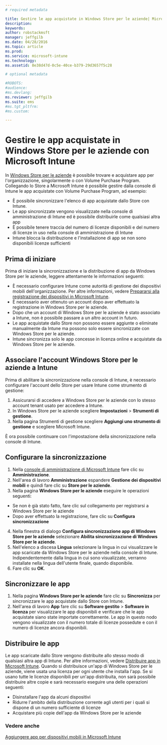 ```yaml
---
# required metadata

title: Gestire le app acquistate in Windows Store per le aziende| Microsoft Intune
description:
keywords:
author: robstackmsft
manager: jeffgilb
ms.date: 04/28/2016
ms.topic: article
ms.prod:
ms.service: microsoft-intune
ms.technology:
ms.assetid: 8e38d47d-0c5e-40ce-b379-29d3657f5c28

# optional metadata

#ROBOTS:
#audience:
#ms.devlang:
ms.reviewer: jeffgilb
ms.suite: ems
#ms.tgt_pltfrm:
#ms.custom:

---
```


# Gestire le app acquistate in Windows Store per le aziende con Microsoft Intune
In [Windows Store per le aziende](https://www.microsoft.com/business-store) è possibile trovare e acquistare app per l'organizzazione, singolarmente o con Volume Purchase Program. Collegando lo Store a Microsoft Intune è possibile gestire dalla console di Intune le app acquistate con Volume Purchase Program, ad esempio:
* È possibile sincronizzare l'elenco di app acquistate dallo Store con Intune.
* Le app sincronizzate vengono visualizzate nella console di amministrazione di Intune ed è possibile distribuirle come qualsiasi altra app
* È possibile tenere traccia del numero di licenze disponibili e del numero di licenze in uso nella console di amministrazione di Intune
* Intune blocca la distribuzione e l'installazione di app se non sono disponibili licenze sufficienti

## Prima di iniziare
Prima di iniziare la sincronizzazione e la distribuzione di app da Windows Store per le aziende, leggere attentamente le informazioni seguenti:
* È necessario configurare Intune come autorità di gestione dei dispositivi mobili dell'organizzazione. Per altre informazioni, vedere [Prepararsi alla registrazione dei dispositivi in Microsoft Intune](get-ready-to-enroll-devices-in-microsoft-intune.md).
* È necessario aver ottenuto un account dopo aver effettuato la registrazione in Windows Store per le aziende.
* Dopo che un account di Windows Store per le aziende è stato associato a Intune, non è possibile passare a un altro account in futuro.
* Le app acquistate dallo Store non possono essere aggiunte o eliminate manualmente da Intune ma possono solo essere sincronizzate con Windows Store per le aziende.
* Intune sincronizza solo le app concesse in licenza online e acquistate da Windows Store per le aziende.

## Associare l'account Windows Store per le aziende a Intune
Prima di abilitare la sincronizzazione nella console di Intune, è necessario configurare l'account dello Store per usare Intune come strumento di gestione:
1. Assicurarsi di accedere a Windows Store per le aziende con lo stesso account tenant usato per accedere a Intune.
2. In Windows Store per le aziende scegliere **Impostazioni** > **Strumenti di gestione**.
3. Nella pagina Strumenti di gestione scegliere **Aggiungi uno strumento di gestione** e scegliere Microsoft Intune.

È ora possibile continuare con l'impostazione della sincronizzazione nella console di Intune.

## Configurare la sincronizzazione

1. Nella [console di amministrazione di Microsoft Intune](https://manage.microsoft.com) fare clic su **Amministrazione**.
2. Nell'area di lavoro **Amministrazione** espandere **Gestione dei dispositivi mobili** e quindi fare clic su **Store per le aziende**.
3. Nella pagina **Windows Store per le aziende** eseguire le operazioni seguenti:
* Se non è già stato fatto, fare clic sul collegamento per registrarsi a Windows Store per le aziende
* Dopo aver effettuato la registrazione, fare clic su **Configura sincronizzazione**
4. Nella finestra di dialogo **Configura sincronizzazione app di Windows Store per le aziende** selezionare **Abilita sincronizzazione di Windows Store per le aziende**.
5. Nell'elenco a discesa **Lingua** selezionare la lingua in cui visualizzare le app scaricate da Windows Store per le aziende nella console di Intune. Indipendentemente dalla lingua in cui sono visualizzate, verranno installate nella lingua dell'utente finale, quando disponibile.
6. Fare clic su **OK**.

## Sincronizzare le app

1. Nella pagina **Windows Store per le aziende** fare clic su **Sincronizza** per sincronizzare le app acquistate dallo Store con Intune.
2. Nell'area di lavoro **App** fare clic su **Software gestito** > **Software in licenza** per visualizzare le app disponibili e verificare che le app acquistate siano state importate correttamente.
Le app in questo nodo vengono visualizzate con il numero totale di licenze possedute e con il numero di licenze ancora disponibili.

## Distribuire le app

Le app scaricate dallo Store vengono distribuite allo stesso modo di qualsiasi altra app di Intune. Per altre informazioni, vedere [Distribuire app in Microsoft Intune](deploy-apps-in-microsoft-intune.md).
Quando si distribuisce un'app di Windows Store per le aziende, viene usata una licenza per ogni utente che installa l'app. Se si usano tutte le licenze disponibili per un'app distribuita, non sarà possibile distribuire altre copie e sarà necessario eseguire una delle operazioni seguenti:
* Disinstallare l'app da alcuni dispositivi
* Ridurre l'ambito della distribuzione corrente agli utenti per i quali si dispone di un numero sufficiente di licenze
* Acquistare più copie dell'app da Windows Store per le aziende


### Vedere anche
[Aggiungere app per dispositivi mobili in Microsoft Intune](add-apps-for-mobile-devices-in-microsoft-intune.md)




<!--HONumber=May16_HO1-->


